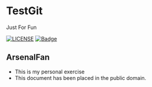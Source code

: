 # TestGit
Just For Fun

[![LICENSE](https://img.shields.io/aur/license/:packageName.svg)](https://github.com/ArsenalFanNanning/TestGit/blob/master/LICENSE)
[![Badge](https://img.shields.io/wercker/ci/:applicationId/:branch.svg)](https://github.com/ArsenalFanNanning/TestGit)

## ArsenalFan
* This is my personal exercise
* This document has been placed in the public domain. 
